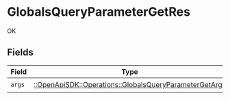 # GlobalsQueryParameterGetRes

OK


## Fields

| Field                                                                                                             | Type                                                                                                              | Required                                                                                                          | Description                                                                                                       |
| ----------------------------------------------------------------------------------------------------------------- | ----------------------------------------------------------------------------------------------------------------- | ----------------------------------------------------------------------------------------------------------------- | ----------------------------------------------------------------------------------------------------------------- |
| `args`                                                                                                            | [::OpenApiSDK::Operations::GlobalsQueryParameterGetArgs](../../models/operations/globalsqueryparametergetargs.md) | :heavy_check_mark:                                                                                                | N/A                                                                                                               |